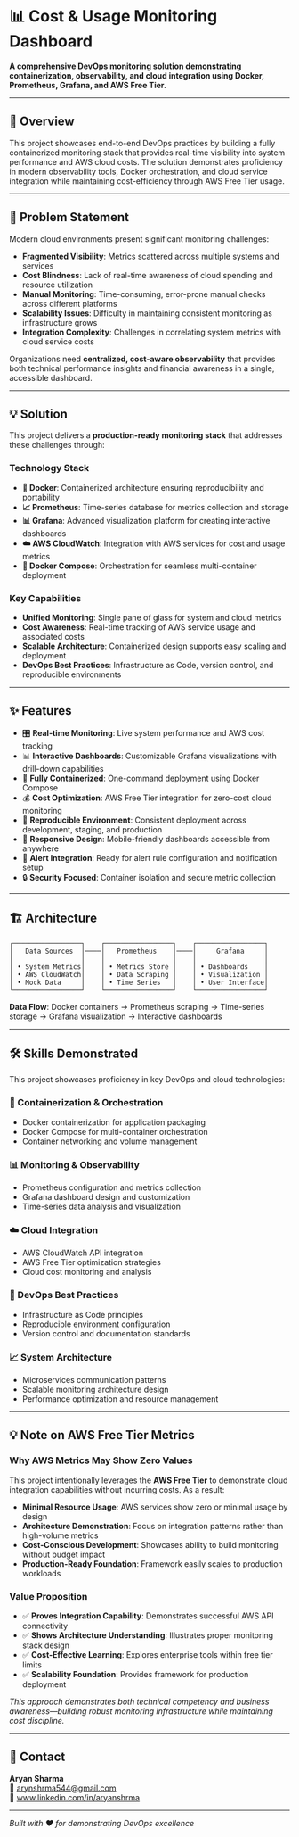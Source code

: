 # 📊 Cost & Usage Monitoring Dashboard

**A comprehensive DevOps monitoring solution demonstrating containerization, observability, and cloud integration using Docker, Prometheus, Grafana, and AWS Free Tier.**

---

## 🚀 Overview

This project showcases end-to-end DevOps practices by building a fully containerized monitoring stack that provides real-time visibility into system performance and AWS cloud costs. The solution demonstrates proficiency in modern observability tools, Docker orchestration, and cloud service integration while maintaining cost-efficiency through AWS Free Tier usage.

---

## 🎯 Problem Statement

Modern cloud environments present significant monitoring challenges:

- **Fragmented Visibility**: Metrics scattered across multiple systems and services
- **Cost Blindness**: Lack of real-time awareness of cloud spending and resource utilization
- **Manual Monitoring**: Time-consuming, error-prone manual checks across different platforms
- **Scalability Issues**: Difficulty in maintaining consistent monitoring as infrastructure grows
- **Integration Complexity**: Challenges in correlating system metrics with cloud service costs

Organizations need **centralized, cost-aware observability** that provides both technical performance insights and financial awareness in a single, accessible dashboard.

---

## 💡 Solution

This project delivers a **production-ready monitoring stack** that addresses these challenges through:

### Technology Stack
- **🐳 Docker**: Containerized architecture ensuring reproducibility and portability
- **📈 Prometheus**: Time-series database for metrics collection and storage
- **📊 Grafana**: Advanced visualization platform for creating interactive dashboards
- **☁️ AWS CloudWatch**: Integration with AWS services for cost and usage metrics
- **🔧 Docker Compose**: Orchestration for seamless multi-container deployment

### Key Capabilities
- **Unified Monitoring**: Single pane of glass for system and cloud metrics
- **Cost Awareness**: Real-time tracking of AWS service usage and associated costs
- **Scalable Architecture**: Containerized design supports easy scaling and deployment
- **DevOps Best Practices**: Infrastructure as Code, version control, and reproducible environments

---

## ✨ Features

- 🎛️ **Real-time Monitoring**: Live system performance and AWS cost tracking
- 📊 **Interactive Dashboards**: Customizable Grafana visualizations with drill-down capabilities
- 🐳 **Fully Containerized**: One-command deployment using Docker Compose
- 💰 **Cost Optimization**: AWS Free Tier integration for zero-cost cloud monitoring
- 🔄 **Reproducible Environment**: Consistent deployment across development, staging, and production
- 📱 **Responsive Design**: Mobile-friendly dashboards accessible from anywhere
- 🚨 **Alert Integration**: Ready for alert rule configuration and notification setup
- 🔒 **Security Focused**: Container isolation and secure metric collection

---

## 🏗️ Architecture

```
┌─────────────────┐    ┌─────────────────┐    ┌─────────────────┐
│   Data Sources  │────│   Prometheus    │────│     Grafana     │
│                 │    │                 │    │                 │
│ • System Metrics│    │ • Metrics Store │    │ • Dashboards    │
│ • AWS CloudWatch│    │ • Data Scraping │    │ • Visualization │
│ • Mock Data     │    │ • Time Series   │    │ • User Interface│
└─────────────────┘    └─────────────────┘    └─────────────────┘
```

**Data Flow**: Docker containers → Prometheus scraping → Time-series storage → Grafana visualization → Interactive dashboards

---


## 🛠️ Skills Demonstrated

This project showcases proficiency in key DevOps and cloud technologies:

### **🐳 Containerization & Orchestration**
- Docker containerization for application packaging
- Docker Compose for multi-container orchestration
- Container networking and volume management

### **📊 Monitoring & Observability**
- Prometheus configuration and metrics collection
- Grafana dashboard design and customization
- Time-series data analysis and visualization

### **☁️ Cloud Integration**
- AWS CloudWatch API integration
- AWS Free Tier optimization strategies
- Cloud cost monitoring and analysis

### **🔧 DevOps Best Practices**
- Infrastructure as Code principles
- Reproducible environment configuration
- Version control and documentation standards

### **📈 System Architecture**
- Microservices communication patterns
- Scalable monitoring architecture design
- Performance optimization and resource management

---

## 💡 Note on AWS Free Tier Metrics

### Why AWS Metrics May Show Zero Values

This project intentionally leverages the **AWS Free Tier** to demonstrate cloud integration capabilities without incurring costs. As a result:

- **Minimal Resource Usage**: AWS services show zero or minimal usage by design
- **Architecture Demonstration**: Focus on integration patterns rather than high-volume metrics
- **Cost-Conscious Development**: Showcases ability to build monitoring without budget impact
- **Production-Ready Foundation**: Framework easily scales to production workloads

### Value Proposition
- ✅ **Proves Integration Capability**: Demonstrates successful AWS API connectivity
- ✅ **Shows Architecture Understanding**: Illustrates proper monitoring stack design  
- ✅ **Cost-Effective Learning**: Explores enterprise tools within free tier limits
- ✅ **Scalability Foundation**: Provides framework for production deployment

*This approach demonstrates both technical competency and business awareness—building robust monitoring infrastructure while maintaining cost discipline.*

---

## 📧 Contact

**Aryan Sharma**  
📧 arynshrma544@gmail.com  
💼 www.linkedin.com/in/aryanshrma


---

*Built with ❤️ for demonstrating DevOps excellence*
